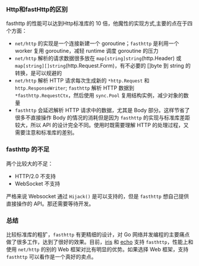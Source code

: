 ### Http和fastHttp的区别

fasthttp 的性能可以达到Http标准库的 10 倍，他魔性的实现方式,主要的点在于四个方面：

- `net/http` 的实现是一个连接新建一个 goroutine；`fasthttp` 是利用一个 worker 复用 goroutine，减轻 runtime 调度 goroutine 的压力
- `net/http` 解析的请求数据很多放在 `map[string]string`(http.Header) 或 `map[string][]string`(http.Request.Form)，有不必要的 []byte 到 string 的转换，是可以规避的
- `net/http` 解析 HTTP 请求每次生成新的 `*http.Request` 和 `http.ResponseWriter`; `fasthttp` 解析 HTTP 数据到 `*fasthttp.RequestCtx`，然后使用 `sync.Pool` 复用结构实例，减少对象的数量
- `fasthttp` 会延迟解析 HTTP 请求中的数据，尤其是 Body 部分。这样节省了很多不直接操作 Body 的情况的消耗但是因为 `fasthttp` 的实现与标准库差距较大，所以 API 的设计完全不同。使用时既需要理解 HTTP 的处理过程，又需要注意和标准库的差别。



### fasthttp 的不足

两个比较大的不足：

- HTTP/2.0 不支持
- WebSocket 不支持

严格来说 Websocket 通过 `Hijack()` 是可以支持的，但是 `fasthttp` 想自己提供直接操作的 API。那还需要等待开发。

### 总结

比较标准库的粗犷，`fasthttp` 有更精细的设计，对 Go 网络并发编程的主要痛点做了很多工作，达到了很好的效果。目前，[iris](https://github.com/kataras/iris) 和 [echo](https://github.com/labstack/echo) 支持 `fasthttp`，性能上和使用 `net/http` 的别的 Web 框架对比有明显的优势。如果选择 Web 框架，支持 `fasthttp` 可以看作是一个真好的卖点。

